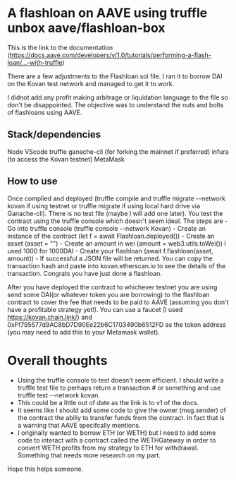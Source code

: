 
# A flashloan on AAVE using truffle unbox aave/flashloan-box

This is the link to the documentation (https://docs.aave.com/developers/v/1.0/tutorials/performing-a-flash-loan/...-with-truffle)

There are a few adjustments to the Flashloan.sol file. I ran it to borrow DAI on the Kovan test network and managed to get it to work.

I didnot add any profit making arbitrage or liquidation language to the file so don't be disappointed. The objective was to understand the nuts and bolts of flashloans using AAVE.

## Stack/dependencies

Node
VScode
truffle
ganache-cli (for forking the mainnet if preferred)
infura (to access the Kovan testnet)
MetaMask

## How to use

Once complied and deployed (truffle compile and truffle migrate --network kovan if using testnet or truffle migrate if using local hard drive via Ganache-cli).  There is no test file (maybe I will add one later). You test the contract using the truffle console which doesn't seem ideal. The steps are
    - Go into truffle console (truffle console --network Kovan)
    - Create an instance of the contract (let f = await Flashloan.deployed())
    - Create an asset (asset = "<the address of the token you are borrowing>")
    - Create an amount in wei (amount = web3.utils.toWei()) I used 1000 for 1000DAI
    - Create your flashloan (await f.flashloan(asset, amount))
    - If successful a JSON file will be returned. You can copy the transaction hash and paste into kovan.etherscan.io to see the details of the transaction.
    Congrats you have just done a flashloan.

After you have deployed the contract to whichever testnet you are using send some DAI(or whatever token you are borrowing) to the flashloan contract to cover the fee that needs to be paid to AAVE (assuming you don't have a profitable strategy yet!). You can use a faucet (I used https://kovan.chain.link/) and 0xFf795577d9AC8bD7D90Ee22b6C1703490b6512FD as the token address (you may need to add this to your Metamask wallet).

# Overall thoughts

 - Using the truffle console to test doesn't seem efficient. I should write a truffle test file to perhaps return a transaction # or something and use truffle test --network kovan.
 - This could be a little out of date as the link is to v1 of the docs.
 - It seems like I should add some code to give the owner (msg.sender) of the contract the abiliy to transfer funds from the contract. In fact that is a warning that AAVE specifcally mentions.
 - I originally wanted to borrow ETH (or WETH) but I need to add some code to interact with a contract called the WETHGateway in order to convert WETH profits from my strategy to ETH for withdrawal. Something that needs more research on my part.

 Hope this helps someone.



